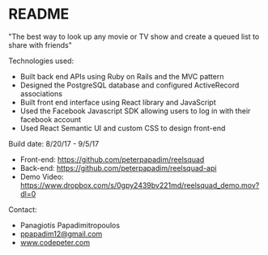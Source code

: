 # README

"The best way to look up any movie or TV show and create a queued list to share with friends"

Technologies used:

+ Built back end APIs using Ruby on Rails and the MVC pattern
+ Designed the PostgreSQL database and configured ActiveRecord associations
+ Built front end interface using React library and JavaScript
+ Used the Facebook Javascript SDK allowing users to log in with their facebook account
+ Used React Semantic UI and custom CSS to design front-end

Build date: 8/20/17 - 9/5/17


+ Front-end: https://github.com/peterpapadim/reelsquad
+ Back-end: https://github.com/peterpapadim/reelsquad-api
+ Demo Video: https://www.dropbox.com/s/0gpy2439bv221md/reelsquad_demo.mov?dl=0


Contact:

+ Panagiotis Papadimitropoulos
+ ppapadim12@gmail.com
+ www.codepeter.com
